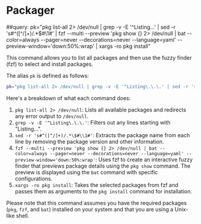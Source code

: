 # Packager

##query:
pk="pkg list-all 2> /dev/null | grep -v -E '^Listing\.\.\.' | sed -r 's#^([^/]+)/.*\$#\\1#' | fzf --multi --preview 'pkg show {} 2> /dev/null | bat --color=always --pager=never --decorations=never --language=yaml' --preview-window='down:50%:wrap' | xargs -ro pkg install"

This command allows you to list all packages and then use the fuzzy finder (fzf) to select and install packages. 

The alias `pk` is defined as follows:

```bash
pk="pkg list-all 2> /dev/null | grep -v -E '^Listing\.\.\.' | sed -r 's#^([^/]+)/.*\$#\\1#' | fzf --multi --preview 'pkg show {} 2> /dev/null | bat --color=always --pager=never --decorations=never --language=yaml' --preview-window='down:50%:wrap' | xargs -ro pkg install"
```

Here's a breakdown of what each command does:

1. `pkg list-all 2> /dev/null`: Lists all available packages and redirects any error output to `/dev/null`.
2. `grep -v -E '^Listing\.\.\.'`: Filters out any lines starting with "Listing...".
3. `sed -r 's#^([^/]+)/.*\$#\\1#'`: Extracts the package name from each line by removing the package version and other information.
4. `fzf --multi --preview 'pkg show {} 2> /dev/null | bat --color=always --pager=never --decorations=never --language=yaml' --preview-window='down:50%:wrap'`: Uses fzf to create an interactive fuzzy finder that previews package details using the `pkg show` command. The preview is displayed using the `bat` command with specific configurations.
5. `xargs -ro pkg install`: Takes the selected packages from fzf and passes them as arguments to the `pkg install` command for installation.

Please note that this command assumes you have the required packages (`pkg`, `fzf`, and `bat`) installed on your system and that you are using a Unix-like shell.

